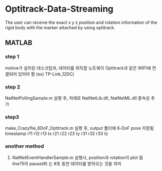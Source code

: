 # Optitrack-Data-Streaming

The user can receive the exact x y z position and rotation information of the rigid body with the marker attached by using optitrack.

## MATLAB
### step 1
motive가 설치된 데스크탑과, 데이터를 취득할 노트북이 Optitrack과 같은 WIFI에 연결되어 있어야 함 (ex) TP-Link_12DC)

### step 2
NatNetPollingSample.m 실행 후, 차례로 NatNetLib.dll, NatNetML.dll 종속성 추가

### step3
make_Crazyflie_6DoF_Optitrack.m 실행 후, output 폴더에 6-DoF pose 저장됨 
<br/>timestamp r11 r12 r13 tx r21 r22 r23 ty r31 r32 r33 tz

### another method
1. NatNetEventHandlerSample.m 실행시, position과 rotation이 plot 됨
  <br/>line75의 pause(#) 는 #초 동안 데이터를 받아오는 것을 의미
